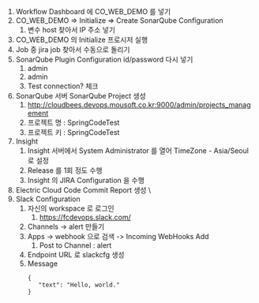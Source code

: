 1. Workflow Dashboard 에 CO_WEB_DEMO 를 넣기
2. CO_WEB_DEMO => Initialize => Create SonarQube Configuration
	1. 변수 host 찾아서 IP 주소 넣기
3. CO_WEB_DEMO 의 Initialize 프로시저 실행
4. Job 중  jira job 찾아서 수동으로 돌리기
5. SonarQube Plugin Configuration id/password 다시 넣기 
	1. admin
	2. admin
	3. Test connection? 체크 
6. SonarQube 서버 SonarQube Project 생성
	1. http://cloudbees.devops.mousoft.co.kr:9000/admin/projects_management
	2. 프로젝트 명 : SpringCodeTest
	3. 프로젝트 키 : SpringCodeTest  
7. Insight
	1. Insight 서버에서 System Administrator 를 열어 TimeZone - Asia/Seoul 로 설정   
	2. Release 를 1회 정도 수행
	3. Insight 의 JIRA Configuration 을 수행
8. Electric Cloud Code Commit Report 생성   \
9. Slack Configuration
	1. 자신의 workspace 로 로그인 
		1. https://fcdevops.slack.com/
	2. Channels -> alert 만들기
	3. Apps -> webhook 으로 검색 -> Incoming WebHooks Add 
		1. Post to Channel : alert 
	4. Endpoint URL 로 slackcfg 생성
	5. Message 
          ```
          {
             "text": "Hello, world."
          }
          ```
